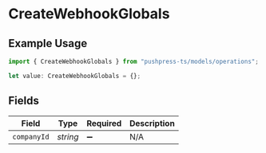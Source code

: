 # CreateWebhookGlobals

## Example Usage

```typescript
import { CreateWebhookGlobals } from "pushpress-ts/models/operations";

let value: CreateWebhookGlobals = {};
```

## Fields

| Field              | Type               | Required           | Description        |
| ------------------ | ------------------ | ------------------ | ------------------ |
| `companyId`        | *string*           | :heavy_minus_sign: | N/A                |